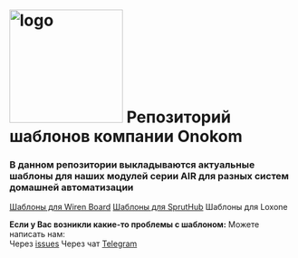 #  <img width="200px" src="https://onokom.ru/img/index/logo-ONOKOM.svg" alt="logo"/>  Репозиторий шаблонов компании Onokom 

### В данном репозитории выкладываются актуальные шаблоны для наших    модулей серии AIR для разных систем домашней автоматизации

[Шаблоны для Wiren Board](https://github.com/Onokom/Templates/tree/main/Wiren%20Board)
[Шаблоны для SprutHub](https://github.com/Onokom/Templates/tree/main/SprutHub)
Шаблоны для Loxone

**Если у Вас возникли какие-то проблемы с шаблоном:**
Можете написать нам:  
Через [issues](https://github.com/Onokom/Templates/issues) 
Через чат [Telegram](https://t.me/ONOKOM)


